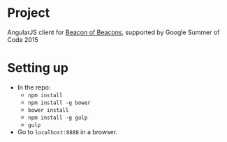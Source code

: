 # Project
AngularJS client for [Beacon of Beacons](http://ga4gh.org/#/beacon), supported by Google Summer of Code 2015 

# Setting up 
- In the repo: 
	- `npm install`
	- `npm install -g bower`
	- `bower install`
	- `npm install -g gulp`
	- `gulp` 
- Go to `localhost:8888` in a browser. 
